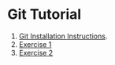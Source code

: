 # Git Tutorial

1.  [Git Installation Instructions](/git_install.md).
1.  [Exercise 1](/exercise_1.md)
1.  [Exercise 2](/exercise_2.md)
